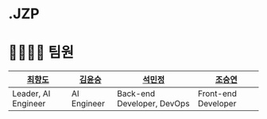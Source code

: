 # .JZP

# 👨‍👩‍👧‍👦 팀원

[최향도](https://github.com/chlgideh)|[김윤승](https://github.com/FluffBeanTofu)|[석민정](https://github.com/minjaon)|[조승연](https://github.com/moanuna)|
------|------|------|--------------------------------------|
Leader, AI Engineer|AI Engineer|Back-end Developer, DevOps|Front-end Developer|
